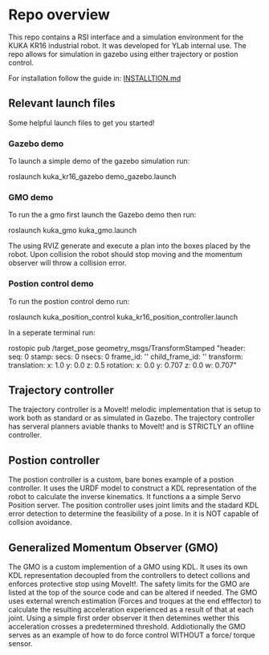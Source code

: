 # Repo overview
This repo contains a RSI interface and a simulation environment for the KUKA KR16 industrial robot. It was developed for YLab internal use.
The repo allows for simulation in gazebo using either trajectory or postion control. 


For installation follow the guide in: [INSTALLTION.md](https://github.com/user/repo/blob/branch/other_file.m)
## Relevant launch files
Some helpful launch files to get you started!
### Gazebo demo
To launch a simple demo of the gazebo simulation run:

 roslaunch kuka_kr16_gazebo demo_gazebo.launch

### GMO demo
To run the a gmo first launch the Gazebo demo then run:

roslaunch kuka_gmo kuka_gmo.launch


The using RVIZ generate and execute a plan into the boxes placed by the robot. Upon collision the robot should stop moving and the momentum observer will throw a collision error.

### Postion control demo
To run the postion control demo run:

 roslaunch kuka_position_control kuka_kr16_position_controller.launch




In a seperate terminal run:


rostopic pub /target_pose geometry_msgs/TransformStamped "header:
  seq: 0
  stamp:
    secs: 0
    nsecs: 0
  frame_id: ''
child_frame_id: ''
transform:
  translation:
    x: 1.0
    y: 0.0
    z: 0.5
  rotation:
    x: 0.0
    y: 0.707
    z: 0.0
    w: 0.707"

## Trajectory controller
The trajectory controller is a MoveIt! melodic implementation that is setup to work both as standard or as simulated in Gazebo. The trajectory controller has serveral planners aviable thanks to MoveIt! and is STRICTLY an oflline controller.


## Postion controller
The postion controller is a custom, bare bones example of a postion controller. It uses the URDF model to construct a KDL representation of the robot to calculate the inverse kinematics. It functions a a simple Servo Position server.
The position controller uses joint limits and the stadard KDL error detection to determine the feasibility of a pose. In it is NOT capable of collsion avoidance.

## Generalized Momentum Observer (GMO)
The GMO is a custom implemention of a GMO using KDL. It uses its own KDL representation decoupled from the controllers to detect collions and enforces protective stop using MoveIt!. 
The safety limits for the GMO are listed at the top of the source code and can be altered if needed. The GMO uses external wrench estimation (Forces and troques at the end efffector) to calculate the resulting acceleration experienced as a result of that at each joint. 
Using a simple first order observer it then detemines wether this acceleration crosses a predetermined threshold.
Addiotionally the GMO serves as an example of how to do force control WITHOUT a force/ torque sensor.  
